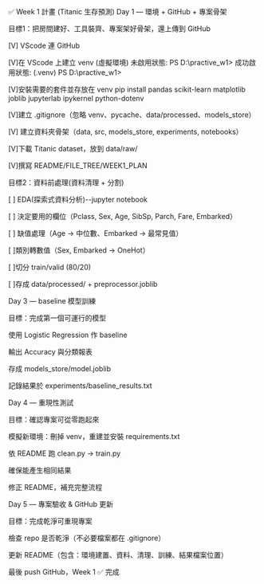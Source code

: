 ✅ Week 1 計畫 (Titanic 生存預測)
Day 1 — 環境 + GitHub + 專案骨架

目標1：把房間建好、工具裝齊、專案架好骨架，還上傳到 GitHub

 [V] VScode 連 GitHub

 [V]在 VScode 上建立 venv (虛擬環境)
 未啟用狀態: PS D:\practive_w1>
 成功啟用狀態: (.venv) PS D:\practive_w1>

 [V]安裝需要的套件並存放在 venv
 pip install pandas scikit-learn matplotlib joblib jupyterlab ipykernel python-dotenv

 [V]建立 .gitignore（忽略 venv、pycache、data/processed、models_store）

 [V] 建立資料夾骨架（data, src, models_store, experiments, notebooks）

 [V]下載 Titanic dataset，放到 data/raw/

 [V]撰寫 README/FILE_TREE/WEEK1_PLAN


目標2：資料前處理(資料清理 + 分割)

 [ ] EDA(探索式資料分析)--jupyter notebook

 [ ] 決定要用的欄位（Pclass, Sex, Age, SibSp, Parch, Fare, Embarked）

 [ ] 缺值處理（Age → 中位數、Embarked → 最常見值）

 [ ]類別轉數值（Sex, Embarked → OneHot）

 [ ]切分 train/valid (80/20)

 [ ]存成 data/processed/ + preprocessor.joblib

Day 3 — baseline 模型訓練

目標：完成第一個可運行的模型

 使用 Logistic Regression 作 baseline

 輸出 Accuracy 與分類報表

 存成 models_store/model.joblib

 記錄結果於 experiments/baseline_results.txt

Day 4 — 重現性測試

目標：確認專案可從零跑起來

 模擬新環境：刪掉 venv，重建並安裝 requirements.txt

 依 README 跑 clean.py → train.py

 確保能產生相同結果

 修正 README，補充完整流程

Day 5 — 專案驗收 & GitHub 更新

目標：完成乾淨可重現專案

 檢查 repo 是否乾淨（不必要檔案都在 .gitignore）

 更新 README（包含：環境建置、資料、清理、訓練、結果檔案位置）

 最後 push GitHub，Week 1 ✅ 完成
